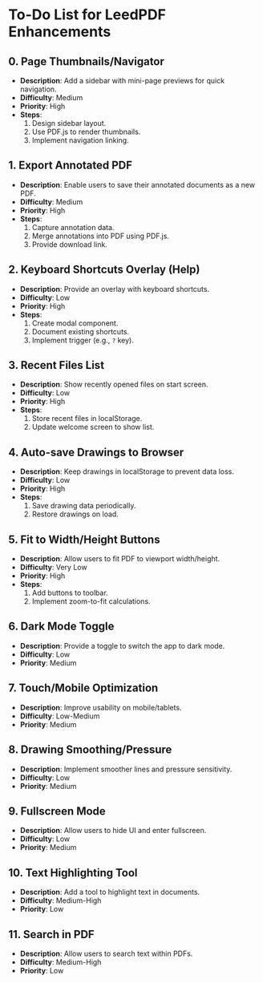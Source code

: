 # To-Do List for LeedPDF Enhancements

## **0. Page Thumbnails/Navigator**
- **Description**: Add a sidebar with mini-page previews for quick navigation.
- **Difficulty**: Medium
- **Priority**: High
- **Steps**:
  1. Design sidebar layout.
  2. Use PDF.js to render thumbnails.
  3. Implement navigation linking.

## **1. Export Annotated PDF**
- **Description**: Enable users to save their annotated documents as a new PDF.
- **Difficulty**: Medium
- **Priority**: High
- **Steps**:
  1. Capture annotation data.
  2. Merge annotations into PDF using PDF.js.
  3. Provide download link.

## **2. Keyboard Shortcuts Overlay (Help)**
- **Description**: Provide an overlay with keyboard shortcuts.
- **Difficulty**: Low
- **Priority**: High
- **Steps**:
  1. Create modal component.
  2. Document existing shortcuts.
  3. Implement trigger (e.g., `?` key).

## **3. Recent Files List**
- **Description**: Show recently opened files on start screen.
- **Difficulty**: Low
- **Priority**: High
- **Steps**:
  1. Store recent files in localStorage.
  2. Update welcome screen to show list.

## **4. Auto-save Drawings to Browser**
- **Description**: Keep drawings in localStorage to prevent data loss.
- **Difficulty**: Low
- **Priority**: High
- **Steps**:
  1. Save drawing data periodically.
  2. Restore drawings on load.

## **5. Fit to Width/Height Buttons**
- **Description**: Allow users to fit PDF to viewport width/height.
- **Difficulty**: Very Low
- **Priority**: High
- **Steps**:
  1. Add buttons to toolbar.
  2. Implement zoom-to-fit calculations.

## **6. Dark Mode Toggle**
- **Description**: Provide a toggle to switch the app to dark mode.
- **Difficulty**: Low
- **Priority**: Medium

## **7. Touch/Mobile Optimization**
- **Description**: Improve usability on mobile/tablets.
- **Difficulty**: Low-Medium
- **Priority**: Medium

## **8. Drawing Smoothing/Pressure**
- **Description**: Implement smoother lines and pressure sensitivity.
- **Difficulty**: Low
- **Priority**: Medium

## **9. Fullscreen Mode**
- **Description**: Allow users to hide UI and enter fullscreen.
- **Difficulty**: Low
- **Priority**: Medium

## **10. Text Highlighting Tool**
- **Description**: Add a tool to highlight text in documents.
- **Difficulty**: Medium-High
- **Priority**: Low

## **11. Search in PDF**
- **Description**: Allow users to search text within PDFs.
- **Difficulty**: Medium-High
- **Priority**: Low
